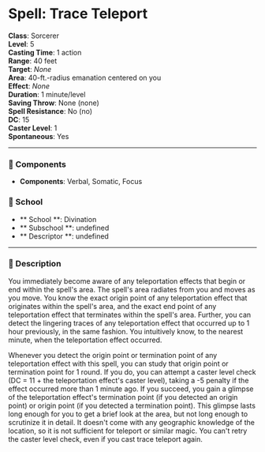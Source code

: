 
# Spell: Trace Teleport
**Class**: Sorcerer  
**Level**: 5  
**Casting Time**: 1 action  
**Range**: 40 feet  
**Target**: _None_  
**Area**: 40-ft.-radius emanation centered on you  
**Effect**: _None_  
**Duration**: 1 minute/level  
**Saving Throw**: None (none)  
**Spell Resistance**: No (no)  
**DC**: 15  
**Caster Level**: 1  
**Spontaneous**: Yes

---

### 🔮 Components
- **Components**: Verbal, Somatic, Focus

### 🏫 School
- ** School **: Divination
- ** Subschool **: undefined
- ** Descriptor **: undefined
---

### 📜 Description
You immediately become aware of any teleportation effects that begin or end within the spell's area. The spell's area radiates from you and moves as you move. You know the exact origin point of any teleportation effect that originates within the spell's area, and the exact end point of any teleportation effect that terminates within the spell's area. Further, you can detect the lingering traces of any teleportation effect that occurred up to 1 hour previously, in the same fashion. You intuitively know, to the nearest minute, when the teleportation effect occurred.

Whenever you detect the origin point or termination point of any teleportation effect with this spell, you can study that origin point or termination point for 1 round. If you do, you can attempt a caster level check (DC = 11 + the teleportation effect's caster level), taking a -5 penalty if the effect occurred more than 1 minute ago. If you succeed, you gain a glimpse of the teleportation effect's termination point (if you detected an origin point) or origin point (if you detected a termination point). This glimpse lasts long enough for you to get a brief look at the area, but not long enough to scrutinize it in detail. It doesn't come with any geographic knowledge of the location, so it is not sufficient for teleport or similar magic. You can't retry the caster level check, even if you cast trace teleport again.
